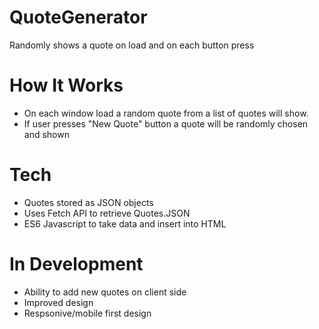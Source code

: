 # QuoteGenerator
Randomly shows a quote on load and on each button press

# How It Works
- On each window load a random quote from a list of quotes will show.
- If user presses "New Quote" button a quote will be randomly chosen and shown

# Tech
- Quotes stored as JSON objects
- Uses Fetch API to retrieve Quotes.JSON
- ES6 Javascript to take data and insert into HTML

# In Development
- Ability to add new quotes on client side
- Improved design
- Respsonive/mobile first design
